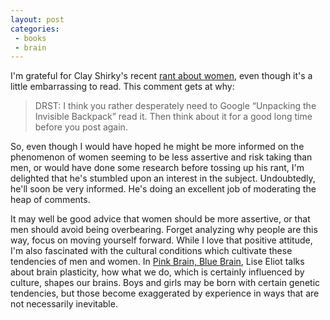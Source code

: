 ```yaml
---
layout: post
categories:
 - books
 - brain
---
```


I'm grateful for Clay Shirky's recent [rant about women][1], even though it's a little embarrassing to read.  This comment gets at why:

<blockquote>
DRST: I think you rather desperately need to Google “Unpacking the Invisible Backpack” read it. Then think about it for a good long time before you post again.</blockquote>

[1]: http://www.shirky.com/weblog/2010/01/a-rant-about-women

So, even though I would have hoped he might be more informed on the phenomenon of women seeming to be less assertive and risk taking than men, or would have done some research before tossing up his rant, I'm delighted that he's stumbled upon an interest in the subject.  Undoubtedly, he'll soon be very informed.  He's doing an excellent job of moderating the heap of comments.

It may well be good advice that women should be more assertive, or that men should avoid being overbearing.  Forget analyzing why people are this way, focus on moving yourself forward.  While I love that positive attitude, I'm also fascinated with the cultural conditions which cultivate these tendencies of men and women.
In
[Pink Brain, Blue Brain][2], Lise Eliot talks about brain plasticity, how what we do, which is certainly influenced by culture, shapes our brains.  Boys and girls may be born with certain genetic tendencies, but those become exaggerated by experience in ways that are not necessarily inevitable.

[2]: http://www.amazon.com/Pink-Brain-Blue-Differences-Troublesome/dp/0618393110